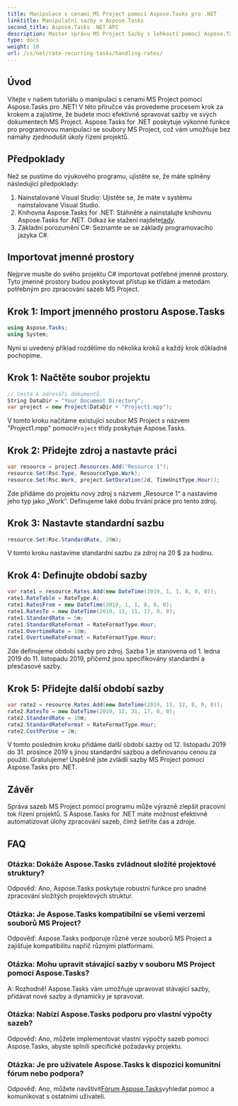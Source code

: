 ```yaml
---
title: Manipulace s cenami MS Project pomocí Aspose.Tasks pro .NET
linktitle: Manipulační sazby v Aspose.Tasks
second_title: Aspose.Tasks .NET API
description: Master správu MS Project Sazby s lehkostí pomocí Aspose.Tasks pro. NET. Efektivně automatizujte úkoly pro hladší projektové pracovní postupy.
type: docs
weight: 10
url: /cs/net/rate-recurring-tasks/handling-rates/
---
```

## Úvod
Vítejte v našem tutoriálu o manipulaci s cenami MS Project pomocí Aspose.Tasks pro .NET! V této příručce vás provedeme procesem krok za krokem a zajistíme, že budete moci efektivně spravovat sazby ve svých dokumentech MS Project. Aspose.Tasks for .NET poskytuje výkonné funkce pro programovou manipulaci se soubory MS Project, což vám umožňuje bez námahy zjednodušit úkoly řízení projektů.
## Předpoklady
Než se pustíme do výukového programu, ujistěte se, že máte splněny následující předpoklady:
1. Nainstalované Visual Studio: Ujistěte se, že máte v systému nainstalované Visual Studio.
2.  Knihovna Aspose.Tasks for .NET: Stáhněte a nainstalujte knihovnu Aspose.Tasks for .NET. Odkaz ke stažení najdete[tady](https://releases.aspose.com/tasks/net/).
3. Základní porozumění C#: Seznamte se se základy programovacího jazyka C#.
## Importovat jmenné prostory
Nejprve musíte do svého projektu C# importovat potřebné jmenné prostory. Tyto jmenné prostory budou poskytovat přístup ke třídám a metodám potřebným pro zpracování sazeb MS Project.
## Krok 1: Import jmenného prostoru Aspose.Tasks
```csharp
using Aspose.Tasks;
using System;

```
Nyní si uvedený příklad rozdělíme do několika kroků a každý krok důkladně pochopíme.
## Krok 1: Načtěte soubor projektu
```csharp
// Cesta k adresáři dokumentů.
String DataDir = "Your Document Directory";
var project = new Project(DataDir + "Project1.mpp");
```
 V tomto kroku načítáme existující soubor MS Project s názvem "Project1.mpp" pomocí`Project` třídy poskytuje Aspose.Tasks.
## Krok 2: Přidejte zdroj a nastavte práci
```csharp
var resource = project.Resources.Add("Resource 1");
resource.Set(Rsc.Type, ResourceType.Work);
resource.Set(Rsc.Work, project.GetDuration(2d, TimeUnitType.Hour));
```
Zde přidáme do projektu nový zdroj s názvem „Resource 1“ a nastavíme jeho typ jako „Work“. Definujeme také dobu trvání práce pro tento zdroj.
## Krok 3: Nastavte standardní sazbu
```csharp
resource.Set(Rsc.StandardRate, 20m);
```
V tomto kroku nastavíme standardní sazbu za zdroj na 20 $ za hodinu.
## Krok 4: Definujte období sazby
```csharp
var rate1 = resource.Rates.Add(new DateTime(2019, 1, 1, 8, 0, 0));
rate1.RateTable = RateType.A;
rate1.RatesFrom = new DateTime(2019, 1, 1, 8, 0, 0);
rate1.RatesTo = new DateTime(2019, 11, 11, 17, 0, 0);
rate1.StandardRate = 5m;
rate1.StandardRateFormat = RateFormatType.Hour;
rate1.OvertimeRate = 10m;
rate1.OvertimeRateFormat = RateFormatType.Hour;
```
Zde definujeme období sazby pro zdroj. Sazba 1 je stanovena od 1. ledna 2019 do 11. listopadu 2019, přičemž jsou specifikovány standardní a přesčasové sazby.
## Krok 5: Přidejte další období sazby
```csharp
var rate2 = resource.Rates.Add(new DateTime(2019, 11, 12, 8, 0, 0));
rate2.RatesTo = new DateTime(2019, 12, 31, 17, 0, 0);
rate2.StandardRate = 10m;
rate2.StandardRateFormat = RateFormatType.Hour;
rate2.CostPerUse = 2m;
```
V tomto posledním kroku přidáme další období sazby od 12. listopadu 2019 do 31. prosince 2019 s jinou standardní sazbou a definovanou cenou za použití.
Gratulujeme! Úspěšně jste zvládli sazby MS Project pomocí Aspose.Tasks pro .NET.
## Závěr
Správa sazeb MS Project pomocí programu může výrazně zlepšit pracovní tok řízení projektů. S Aspose.Tasks for .NET máte možnost efektivně automatizovat úlohy zpracování sazeb, čímž šetříte čas a zdroje.
## FAQ
### Otázka: Dokáže Aspose.Tasks zvládnout složité projektové struktury?
Odpověď: Ano, Aspose.Tasks poskytuje robustní funkce pro snadné zpracování složitých projektových struktur.
### Otázka: Je Aspose.Tasks kompatibilní se všemi verzemi souborů MS Project?
Odpověď: Aspose.Tasks podporuje různé verze souborů MS Project a zajišťuje kompatibilitu napříč různými platformami.
### Otázka: Mohu upravit stávající sazby v souboru MS Project pomocí Aspose.Tasks?
A: Rozhodně! Aspose.Tasks vám umožňuje upravovat stávající sazby, přidávat nové sazby a dynamicky je spravovat.
### Otázka: Nabízí Aspose.Tasks podporu pro vlastní výpočty sazeb?
Odpověď: Ano, můžete implementovat vlastní výpočty sazeb pomocí Aspose.Tasks, abyste splnili specifické požadavky projektu.
### Otázka: Je pro uživatele Aspose.Tasks k dispozici komunitní fórum nebo podpora?
 Odpověď: Ano, můžete navštívit[Fórum Aspose.Tasks](https://forum.aspose.com/c/tasks/15)vyhledat pomoc a komunikovat s ostatními uživateli.